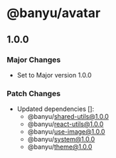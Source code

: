# @banyu/avatar

## 1.0.0

### Major Changes

- Set to Major version 1.0.0

### Patch Changes

- Updated dependencies []:
  - @banyu/shared-utils@1.0.0
  - @banyu/react-utils@1.0.0
  - @banyu/use-image@1.0.0
  - @banyu/system@1.0.0
  - @banyu/theme@1.0.0
